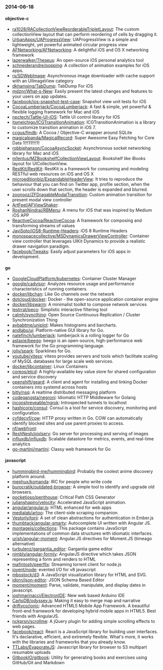 ### 2014-06-18

#### objective-c
* [ra1028/RACollectionViewReorderableTripletLayout](https://github.com/ra1028/RACollectionViewReorderableTripletLayout): The custom collectionView layout that can perform reordering of cells by dragging it.
* [UrbanApps/UAProgressView](https://github.com/UrbanApps/UAProgressView): UAProgressView is a simple and lightweight, yet powerful animated circular progress view
* [AFNetworking/AFNetworking](https://github.com/AFNetworking/AFNetworking): A delightful iOS and OS X networking framework
* [lazerwalker/Theseus](https://github.com/lazerwalker/Theseus): An open-source iOS personal analytics tool
* [schneiderandre/popping](https://github.com/schneiderandre/popping): A collection of animation examples for iOS apps.
* [rs/SDWebImage](https://github.com/rs/SDWebImage): Asynchronous image downloader with cache support with an UIImageView category
* [dkhamsing/TabDump](https://github.com/dkhamsing/TabDump): TabDump For iOS
* [mdznr/What-s-New](https://github.com/mdznr/What-s-New): Easily present the latest changes and features to your users on app updates.
* [facebook/ios-snapshot-test-case](https://github.com/facebook/ios-snapshot-test-case): Snapshot view unit tests for iOS
* [CocoaLumberjack/CocoaLumberjack](https://github.com/CocoaLumberjack/CocoaLumberjack): A fast & simple, yet powerful & flexible logging framework for Mac and iOS
* [npctech/Tattle-UI-iOS](https://github.com/npctech/Tattle-UI-iOS): Tattle UI control library for IOS
* [itsmeichigo/ICGTransitionAnimation](https://github.com/itsmeichigo/ICGTransitionAnimation): ICGTransitionAnimation is a library to customize transition animation in iOS 7.
* [ccgus/fmdb](https://github.com/ccgus/fmdb): A Cocoa / Objective-C wrapper around SQLite
* [magicalpanda/MagicalRecord](https://github.com/magicalpanda/MagicalRecord): Super Awesome Easy Fetching for Core Data 1!!!11!!!!1!
* [robbiehanson/CocoaAsyncSocket](https://github.com/robbiehanson/CocoaAsyncSocket): Asynchronous socket networking library for Mac and iOS
* [m1entus/MZBookshelfCollectionViewLayout](https://github.com/m1entus/MZBookshelfCollectionViewLayout): Bookshelf like iBooks layout for UICollectionView.
* [RestKit/RestKit](https://github.com/RestKit/RestKit): RestKit is a framework for consuming and modeling RESTful web resources on iOS and OS X
* [microeditionbiz/ExpandableHeaderView](https://github.com/microeditionbiz/ExpandableHeaderView): It tries to reproduce the behaviour that you can find on Twitter app, profile section, when the user scrolls down that section, the header is expanded and blurred.
* [zoonooz/ZFDragableModalTransition](https://github.com/zoonooz/ZFDragableModalTransition): Custom animation transition for present modal view controller
* [ArtFeel/AFViewShaker](https://github.com/ArtFeel/AFViewShaker): 
* [RoshanNindrai/RBMenu](https://github.com/RoshanNindrai/RBMenu): A menu for iOS that was inspired by Medium iOS APP
* [ReactiveCocoa/ReactiveCocoa](https://github.com/ReactiveCocoa/ReactiveCocoa): A framework for composing and transforming streams of values
* [JaviSoto/iOS8-Runtime-Headers](https://github.com/JaviSoto/iOS8-Runtime-Headers): iOS 8 Runtime Headers
* [monospacecollective/MSDynamicsDrawerViewController](https://github.com/monospacecollective/MSDynamicsDrawerViewController): Container view controller that leverages UIKit Dynamics to provide a realistic drawer navigation paradigm.
* [facebook/Tweaks](https://github.com/facebook/Tweaks): Easily adjust parameters for iOS apps in development.

#### go
* [GoogleCloudPlatform/kubernetes](https://github.com/GoogleCloudPlatform/kubernetes): Container Cluster Manager
* [google/cadvisor](https://github.com/google/cadvisor): Analyzes resource usage and performance characteristics of running containers.
* [docker/libchan](https://github.com/docker/libchan): Like Go channels over the network
* [dotcloud/docker](https://github.com/dotcloud/docker): Docker - the open-source application container engine
* [docker/libswarm](https://github.com/docker/libswarm): A minimalist toolkit to compose network services
* [lestrrat/peco](https://github.com/lestrrat/peco): Simplistic interactive filtering tool
* [calmh/syncthing](https://github.com/calmh/syncthing): Open Source Continuous Replication / Cluster Synchronization Thing
* [aybabtme/uniplot](https://github.com/aybabtme/uniplot): Makes histograms and barcharts.
* [andlabs/ui](https://github.com/andlabs/ui): Platform-native GUI library for Go.
* [natefinch/lumberjack](https://github.com/natefinch/lumberjack): lumberjack is a rolling logger for Go
* [astaxie/beego](https://github.com/astaxie/beego): beego is an open-source, high-performance web framework for the Go programming language.
* [joliv/spark](https://github.com/joliv/spark): Sparklines for Go.
* [youtube/vitess](https://github.com/youtube/vitess): vitess provides servers and tools which facilitate scaling of MySQL databases for large scale web services.
* [docker/libcontainer](https://github.com/docker/libcontainer): Linux Containers
* [coreos/etcd](https://github.com/coreos/etcd): A highly-available key value store for shared configuration and service discovery
* [openshift/geard](https://github.com/openshift/geard): A client and agent for installing and linking Docker containers into systemd across hosts
* [bitly/nsq](https://github.com/bitly/nsq): A realtime distributed messaging platform
* [codegangsta/negroni](https://github.com/codegangsta/negroni): Idiomatic HTTP Middleware for Golang
* [inconshreveable/ngrok](https://github.com/inconshreveable/ngrok): Introspected tunnels to localhost
* [hashicorp/consul](https://github.com/hashicorp/consul): Consul is a tool for service discovery, monitoring and configuration.
* [cyfdecyf/cow](https://github.com/cyfdecyf/cow): HTTP proxy written in Go. COW can automatically identify blocked sites and use parent proxies to access.
* [nf/webfront](https://github.com/nf/webfront): 
* [ReshNesh/pixlserv](https://github.com/ReshNesh/pixlserv): Go server for processing and serving of images
* [influxdb/influxdb](https://github.com/influxdb/influxdb): Scalable datastore for metrics, events, and real-time analytics
* [go-martini/martini](https://github.com/go-martini/martini): Classy web framework for Go

#### javascript
* [hummingbird-me/hummingbird](https://github.com/hummingbird-me/hummingbird): Probably the coolest anime discovery platform around.
* [mephux/komanda](https://github.com/mephux/komanda): IRC for people who write code
* [burocratik/outdated-browser](https://github.com/burocratik/outdated-browser): A simple tool to identify and upgrade old browsers.
* [pocketjoso/penthouse](https://github.com/pocketjoso/penthouse): Critical Path CSS Generator
* [julianshapiro/velocity](https://github.com/julianshapiro/velocity): Accelerated JavaScript animation.
* [angular/angular.js](https://github.com/angular/angular.js): HTML enhanced for web apps
* [medialab/artoo](https://github.com/medialab/artoo): The client-side scraping companion.
* [Vestorly/torii](https://github.com/Vestorly/torii): A set of clean abstractions for authentication in Ember.js
* [thumbtack/angular-smarty](https://github.com/thumbtack/angular-smarty): Autocomplete UI written with Angular JS.
* [montagejs/collections](https://github.com/montagejs/collections): This package contains JavaScript implementations of common data structures with idiomatic interfaces.
* [urish/angular-moment](https://github.com/urish/angular-moment): Angular.JS directives for Moment.JS (timeago alternative)
* [turbulenz/gargantia_editor](https://github.com/turbulenz/gargantia_editor): Gargantia game editor
* [nimbly/angular-formly](https://github.com/nimbly/angular-formly): AngularJS directive which takes JSON representing a form and renders to HTML
* [mafintosh/peerflix](https://github.com/mafintosh/peerflix): Streaming torrent client for node.js
* [joyent/node](https://github.com/joyent/node): evented I/O for v8 javascript
* [mbostock/d3](https://github.com/mbostock/d3): A JavaScript visualization library for HTML and SVG.
* [jdorn/json-editor](https://github.com/jdorn/json-editor): JSON Schema Based Editor
* [moment/moment](https://github.com/moment/moment): Parse, validate, manipulate, and display dates in javascript.
* [joshmarinacci/ElectronIDE](https://github.com/joshmarinacci/ElectronIDE): New web based Arduino IDE
* [CartoDB/odyssey.js](https://github.com/CartoDB/odyssey.js): Making it easy to merge map and narrative
* [driftyco/ionic](https://github.com/driftyco/ionic): Advanced HTML5 Mobile App Framework. A beautiful front-end framework for developing hybrid mobile apps in HTML5. Best friends with AngularJS.
* [nckprsn/scrollme](https://github.com/nckprsn/scrollme): A jQuery plugin for adding simple scrolling effects to web pages.
* [facebook/react](https://github.com/facebook/react): React is a JavaScript library for building user interfaces. It's declarative, efficient, and extremely flexible. What's more, it works with the libraries and frameworks that you already know.
* [TTLabs/EvaporateJS](https://github.com/TTLabs/EvaporateJS): Javascript library for browser to S3 multipart resumable uploads
* [GitbookIO/gitbook](https://github.com/GitbookIO/gitbook): Utility for generating books and exercises using GitHub/Git and Markdown
